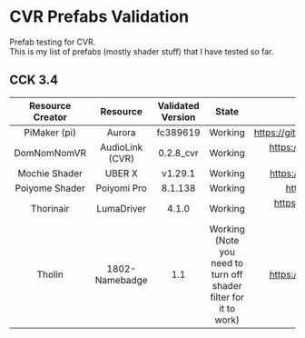 # CVR Prefabs Validation

Prefab testing for CVR.  
This is my list of prefabs (mostly shader stuff) that I have tested so far.  

## CCK 3.4
| Resource Creator 	|     Resource    	| Validated Version 	|   State             |  Link to Resource                                        |
|:----------------:	|:---------------:	|:-----------------:	|:------------------:	|:-------------------------------------------------------: |
|   PiMaker (pi)   	|      Aurora     	|      fc389619     	| Working            	|   https://github.com/PiMaker/VRChatUnityThings#aurora  	 |
|    DomNomNomVR   	| AudioLink (CVR) 	|     0.2.8_cvr     	| Working            	|   https://github.com/DomNomNomVR/cvr-audio-link/releases |
|     Mochie Shader |    UBER X         |     v1.29.1         | Working             |   https://www.patreon.com/mochieshaders/posts            |
|    Poiyome Shader |    Poiyomi Pro    |     8.1.138         | Working             |   https://www.patreon.com/poiyomi/posts                  |
|     Thorinair    	|    LumaDriver   	|      4.1.0         	| Working |  https://github.com/Thorinair/LumaDriver-for-ChilloutVR/releases    	 |
|     Tholin        |   1802-Namebadge  |     1.1             | Working <br> (Note you need to turn off shader filter for it to work)| https://github.com/89Mods/1802-Namebadge/ |
